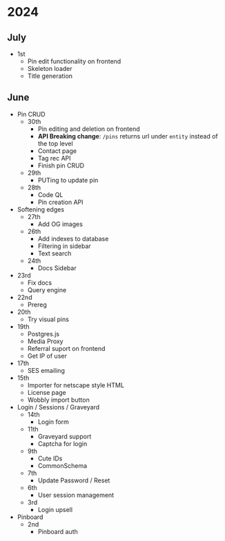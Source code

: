 # 2024

## July

- 1st
  - Pin edit functionality on frontend
  - Skeleton loader
  - Title generation

## June

- Pin CRUD
  - 30th
    - Pin editing and deletion on frontend
    - **API Breaking change**: `/pins` returns url under `entity` instead of the top level
    - Contact page
    - Tag rec API
    - Finish pin CRUD
  - 29th
    - PUTing to update pin
  - 28th
    - Code QL
    - Pin creation API
- Softening edges
  - 27th
    - Add OG images
  - 26th
    - Add indexes to database
    - Filtering in sidebar
    - Text search
  - 24th
    - Docs Sidebar
- 23rd
  - Fix docs
  - Query engine
- 22nd
  - Prereg
- 20th
  - Try visual pins
- 19th
  - Postgres.js
  - Media Proxy
  - Referral suport on frontend
  - Get IP of user
- 17th
  - SES emailing
- 15th
  - Importer for netscape style HTML
  - License page
  - Wobbly import button
- Login / Sessions / Graveyard
  - 14th
    - Login form
  - 11th
    - Graveyard support
    - Captcha for login
  - 9th
    - Cute IDs
    - CommonSchema
   - 7th
     - Update Password / Reset
  - 6th
    - User session management
  - 3rd
    - Login upsell
- Pinboard
  - 2nd
    - Pinboard auth
